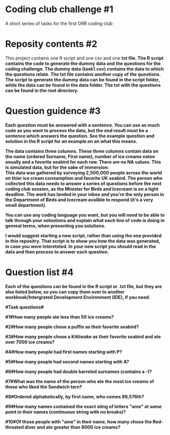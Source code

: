 # Coding club challenge #1
A short series of tasks for the first ORR coding club
 
# Reposity contents #2
This project contains one R script and one csv and one <b>txt<b> file. The R script contains the code to generate the dummy data and the questions for the coding challenge. The dummy data (task1.csv) contains the data to which the questions relate. The txt file  contains another copy of the questions. The script to generate the dummy data can be found in the script folder, while the data can be found in the data folder. The txt with the questions can be found in the root directory.

# Question guidence #3
Each question must be answered with a sentence. You can use as much code as you want to process the data, but the end result must be a sentence which answers the question. See the example question and solution in the R script for an example on on what this means.

The data contains three columns. These three columns contain data on the name (ordered Surname, First name),  number of ice creams eaten anually and a favorite seabird for each row. There are no NA values. This is simulated data, but for the sake of immersion:<br>
This data was gathered by surveying 2,500,000 people across the world on thier ice cream consumption and favorite UK seabird. The person who collected this data needs to answer a series of questions before the next coding club session, as the Minister for Birds and Icecream is on a tight deadline. The work has landed in your inbox and you're the only person in the Department of Birds and Icecream avalible to respond (it's a very small department).

You can use any coding language you want, but you will need to be able to talk through your soloutions and explain what each line of code is doing in genreal terms, when presenting you solutions.

I would suggest starting a new script, rather than using the one provided in this repositry. That script is to show you how the data was generated, in case you were interetsted. In your new script you should read in the data and then process to answer each question.

# Question list #4
Each of the questions can be found in the R script or .txt file, but they are also listed below, so you can copy them over to another workbook/Intergrated Development Environment (IDE), if you need.



#Task questions#

#1#How many people ate less than 50 ice creams?


#2#How many people chose a puffin as their favorite seabird?


#3#How many people chose a Kittiwake as their favorite seabird and ate over 7000 ice creams?


#4#How many people had first names starting with P?


#5#How many people had second names starting with A?


#6#How many people had double barreled surnames (contains a -)?


#7#What was the name of the person who ate the most ice creams of those who liked the Sandwich tern?


#8#Ordered alphabetically, by first name, who comes 89,576th?


#9#How many names contained the exact sting of letters "ame" at some point in their names (continuous string with no breaks)?


#10#Of those people with "ame" in their name, how many chose the Red-throated diver and ate greater than 8000 ice creams?

